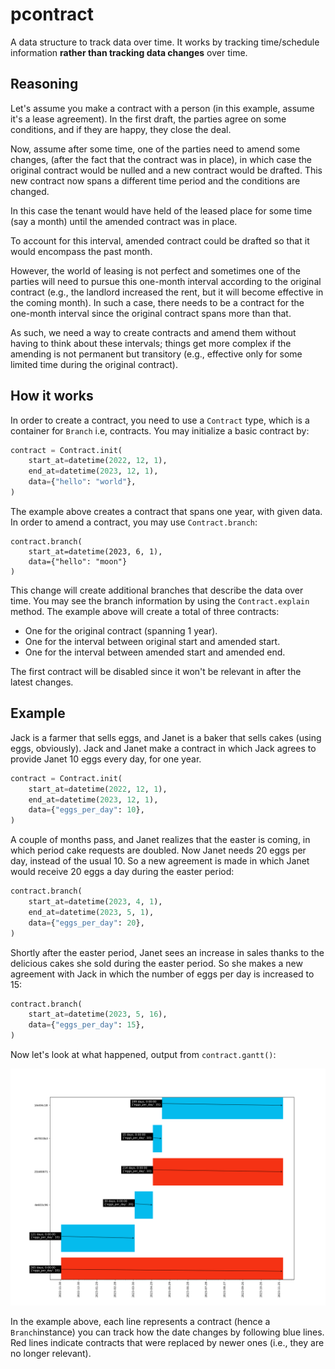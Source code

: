 # pcontract

A data structure to track data over time. It works by tracking time/schedule
information **rather than tracking data changes** over time.


## Reasoning

Let's assume you make a contract with a person (in this example,
assume it's a lease agreement). In the first draft, the  parties agree on
some conditions, and if they are happy, they close the deal.

Now, assume after some time, one of the parties need to amend some
changes, (after the fact that the contract was in place), in which case the
original contract would be nulled and a new contract would be drafted.
This new contract now spans a different time period and the conditions are
changed.

In this case the tenant would have held of the leased place for some time
(say a month) until the amended contract was in place.

To account for this interval, amended contract could be drafted so that it would
encompass the past month.

However, the world of leasing is not perfect and sometimes one of the parties
will need to pursue this one-month interval according to the original contract
(e.g., the landlord increased the rent, but it will become effective in the
coming month). In such a case, there needs to be a contract for the one-month
interval since the original contract spans more than that.

As such, we need a way to create contracts and amend them without having to
think about these intervals; things get more complex if the amending is not
permanent but transitory (e.g., effective only for some limited time during
the original contract).

## How it works

In order to create a contract, you need to use a `Contract` type, which is a
container for `Branch` i.e, contracts. You may initialize a basic contract by:

```python
contract = Contract.init(
    start_at=datetime(2022, 12, 1),
    end_at=datetime(2023, 12, 1),
    data={"hello": "world"},
)
```

The example above creates a contract that spans one year, with given data. In
order to amend a contract, you may use `Contract.branch`:

```
contract.branch(
    start_at=datetime(2023, 6, 1),
    data={"hello": "moon"}
)
```

This change will create additional branches that describe the data over time.
You may see the branch information by using the `Contract.explain` method.
The example above will create a total of three contracts:

- One for the original contract (spanning 1 year).
- One for the interval between original start and amended start.
- One for the interval between amended start and amended end.

The first contract will be disabled since it won't be relevant in after the
latest changes.


## Example

Jack is a farmer that sells eggs, and Janet is a baker that sells cakes (using
eggs, obviously). Jack and Janet make a contract in which Jack agrees to provide
Janet 10 eggs every day, for one year.

```python
contract = Contract.init(
    start_at=datetime(2022, 12, 1),
    end_at=datetime(2023, 12, 1),
    data={"eggs_per_day": 10},
)
```

A couple of months pass, and Janet realizes that the easter is coming,
in which period cake requests are doubled. Now Janet needs 20 eggs per day,
instead of the usual 10. So a new agreement is made in which Janet would receive
20 eggs a day during the easter period:

```python
contract.branch(
    start_at=datetime(2023, 4, 1),
    end_at=datetime(2023, 5, 1),
    data={"eggs_per_day": 20},
)
```

Shortly after the easter period, Janet sees an increase in sales thanks to the
delicious cakes she sold during the easter period. So she makes a new agreement
with Jack in which the number of eggs per day is increased to 15:

```python
contract.branch(
    start_at=datetime(2023, 5, 16),
    data={"eggs_per_day": 15},
)
```

Now let's look at what happened, output from `contract.gantt()`:

![Gannt chart](assets/example.png)

In the example above, each line represents a contract (hence a `Branch`instance)
you can track how the date changes by following blue lines. Red lines indicate
contracts that were replaced by newer ones (i.e., they are no longer relevant).
